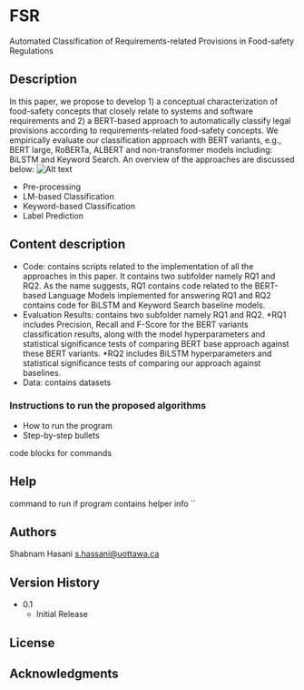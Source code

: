 # FSR
Automated Classification of Requirements-related Provisions in Food-safety Regulations

## Description

In this paper, we propose to develop 1) a conceptual characterization of food-safety concepts that closely relate to systems and software requirements and 2) a BERT-based approach to automatically classify legal provisions according to requirements-related food-safety concepts. We empirically evaluate our classification approach with BERT variants, e.g., BERT large, RoBERTa, ALBERT and non-transformer models including: BiLSTM and Keyword Search.
An overview of the approaches are discussed below:
![Alt text](https://drive.google.com/uc?id=1w-H2pt7RBCNpUqqB5eE3EkPnO59A8EwT)

* Pre-processing
* LM-based Classification
* Keyword-based Classification
* Label Prediction


## Content description
* Code: contains scripts related to the implementation of all the approaches in this paper. It contains two subfolder namely RQ1 and RQ2. As the name suggests, RQ1 contains code related to the BERT-based Language Models implemented for answering RQ1 and RQ2 contains code for BiLSTM and Keyword Search baseline models. 
* Evaluation Results: contains two subfolder namely RQ1 and RQ2. 
    *RQ1 includes Precision, Recall and F-Score for the BERT variants classification results, along with the model hyperparameters and statistical significance tests of comparing BERT base approach against these BERT variants.
    *RQ2 includes BiLSTM hyperparameters and statistical significance tests of comparing our approach against baselines.
* Data: contains datasets 

### Instructions to run the proposed algorithms

* How to run the program
* Step-by-step bullets

code blocks for commands


## Help

command to run if program contains helper info
``


## Authors
Shabnam Hasani
s.hassani@uottawa.ca

## Version History

* 0.1
    * Initial Release

## License


## Acknowledgments

